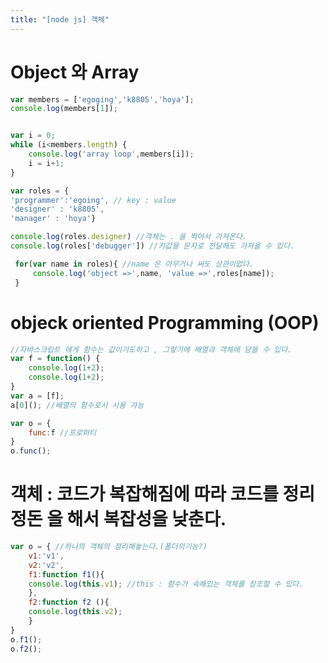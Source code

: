 ```yaml
---
title: "[node js] 객체"
---
```


# Object 와 Array
```javascript
var members = ['egoging','k8805','hoya'];
console.log(members[1]);


var i = 0;
while (i<members.length) {
    console.log('array loop',members[i]);
    i = i+1;
}

var roles = {
'programmer':'egoing', // key : value
'designer' : 'k8805',
'manager' : 'hoya'}

console.log(roles.designer) //객체는 . 을 찍어서 가져온다.
console.log(roles['debugger']) //키값을 문자로 전달해도 가져올 수 있다.

 for(var name in roles){ //name 은 아무거나 써도 상관이없다.
     console.log('object =>',name, 'value =>',roles[name]);
 }
```


# objeck oriented Programming (OOP) 
```javascript
//자바스크립트 에게 함수는 값이기도하고 , 그렇기에 배열과 객체에 담을 수 있다.
var f = function() {
    console.log(1+2);
    console.log(1+2);
}
var a = [f];
a[0](); //배열의 함수로서 사용 가능

var o = {
    func:f //프로퍼티
}
o.func();

```



# 객체 : 코드가 복잡해짐에 따라 코드를 정리정돈 을 해서 복잡성을 낮춘다.
```javascript
var o = { //하나의 객체의 정리해놓는다.(폴더의기능?)
    v1:'v1',
    v2:'v2',
    f1:function f1(){
    console.log(this.v1); //this : 함수가 속해있는 객체를 참조할 수 있다.
    },
    f2:function f2 (){
    console.log(this.v2);
    }
}
o.f1();
o.f2(); 
```
